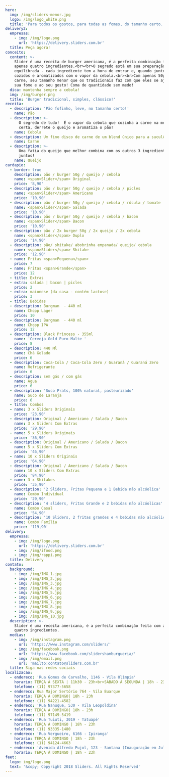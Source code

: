 ```yaml
---
hero:
  img: /img/sliders-menor.jpg
  logo: /img/logo_white.png
  title: 'Para todos os gostos, para todas as fomes, do tamanho certo.'
delivery2:
  empresas:
    - img: /img/logo.png
      url: 'https://delivery.sliders.com.br'
  title: Peça agora!
conceito:
  content: >-
    Slider é uma receita de burger americana, é a perfeita combinação feita com
    apenas quatro ingredientes.<br><br>O segredo está em sua preparação
    equilibrada - cada ingrediente tem a hora de entrar e, quando juntos, são
    cozidos e aromatizados com o vapor da cebola.<br><br>Com apenas 50g de
    carne, seu tamanho menor que os tradicionais faz com que eles se ajustem a
    sua fome e ao seu gosto! Coma de quantidade sem medo!
  dica: mantenha sempre a cebola!
  img: /img/burger.png
  title: 'Burger tradicional, simples, clássico!'
receita:
  - description: 'Pão fofinho, leve, no tamanho certo!'
    name: Pão
  - description: >-
      O segredo de tudo!  É o vapor da cebola que cozinha a carne na medida
      certa, derrete o queijo e aromatiza o pão!
    name: Cebola
  - description: Um fino disco de carne de um blend único para a suculência perfeita.
    name: Carne
  - description: >-
      Uma fatia do queijo que melhor combina com os outros 3 ingredientes
      juntos!
    name: Queijo
cardapio:
  - border: true
    description: pão / burger 50g / queijo / cebola
    name: <span>Slider</span> Original
    price: '8,90'
  - description: pão / burger 50g / queijo / cebola / picles
    name: <span>Slider</span> Americano
    price: '10,90'
  - description: pão / burger 50g / queijo / cebola / rúcula / tomate
    name: <span>Slider</span> Salada
    price: '10,90'
  - description: pão / burger 50g / queijo / cebola / bacon
    name: <span>Slider</span> Bacon
    price: '10,90'
  - description: pão / 2x burger 50g / 2x queijo / 2x cebola
    name: <span>Slider</span> Duplo
    price: '14,90'
  - description: pão/ shitake/ abobrinha empanada/ queijo/ cebola
    name: <span>Slider</span> Shitake
    price: '12,90'
  - name: Fritas <span>Pequena</span>
    price: 7
  - name: Fritas <span>Grande</span>
    price: 12
  - title: Extras
  - extra: salada | bacon | picles
    price: 2
  - extra: maionese (da casa - contém lactose)
    price: 3
  - title: Bebidas
  - description: Burgman  - 440 ml
    name: Chopp Lager
    price: 10
  - description: Burgman  - 440 ml
    name: Chopp IPA
    price: 12
  - description: Black Princess - 355ml
    name: 'Cerveja Gold Puro Malte '
    price: 8
  - description: 440 Ml
    name: Chá Gelado
    price: 6
  - description: Coca-Cola / Coca-Cola Zero / Guaraná / Guaraná Zero
    name: Refrigerante
    price: 6
  - description: sem gás / com gás
    name: Água
    price: 6
  - description: 'Suco Prats, 100% natural, pasteurizado'
    name: Suco de Laranja
    price: 6
  - title: Combos
  - name: 3 x Sliders Originais
    price: '23,90'
  - description: Original / Americano / Salada / Bacon
    name: 3 x Sliders Com Extras
    price: '29,90'
  - name: 5 x Sliders Originais
    price: '36,90'
  - description: Original / Americano / Salada / Bacon
    name: 5 x Sliders Com Extras
    price: '46,90'
  - name: 10 x Sliders Originais
    price: '64,90'
  - description: Original / Americano / Salada / Bacon
    name: 10 x Sliders Com Extras
    price: '84,90'
  - name: 3 x Shitakes
    price: '35,90'
  - description: '2 Sliders, Fritas Pequena e 1 Bebida não alcóolica'
    name: Combo Individual
    price: '29,90'
  - description: '4 sliders, Fritas Grande e 2 bebidas não alcóolicas'
    name: Combo Casal
    price: '54,90'
  - description: '10 Sliders, 2 fritas grandes e 4 bebidas não alcóolicas'
    name: Combo Família
    price: '119,90'
delivery:
  empresas:
    - img: /img/logo.png
      url: 'https://delivery.sliders.com.br'
    - img: /img/ifood.png
    - img: /img/rappi.png
  title: Delivery
contato:
  background:
    - img: /img/IMG_1.jpg
    - img: /img/IMG_2.jpg
    - img: /img/IMG_3.jpg
    - img: /img/IMG_4.jpg
    - img: /img/IMG_5.jpg
    - img: /img/IMG_6.jpg
    - img: /img/IMG_7.jpg
    - img: /img/IMG_8.jpg
    - img: /img/IMG_9.jpg
    - img: /img/IMG_10.jpg
  description: >-
    Slider é uma receita americana, é a perfeita combinação feita com apenas
    quatro ingredientes.
  medias:
    - img: /img/instagram.png
      url: 'https://www.instagram.com/sliders/'
    - img: /img/facebook.png
      url: 'https://www.facebook.com/slidershamburgueria/'
    - img: /img/email.png
      url: 'mailto:contato@sliders.com.br'
  title: Siga nas redes sociais
localizacao:
  - endereco: 'Rua Gomes de Carvalho, 1146 - Vila Olímpia'
    horario: TERÇA À SEXTA | 11h30 - 23h<br>SÁBADO À SEGUNDA | 18h - 23h
    telefone: (11) 97377-5658
  - endereco: Rua Major Sertório 764 - Vila Buarque
    horario: TERÇA À DOMINGO| 18h - 23h
    telefone: (11) 94221-4582
  - endereco: 'Rua Nanuque, 530 - Vila Leopoldina'
    horario: TERÇA À DOMINGO| 18h - 23h
    telefone: (11) 97149-5419
  - endereco: 'Rua Tuiuti, 3019 - Tatuapé'
    horario: TERÇA À DOMINGO | 18h - 23h
    telefone: (11) 93335-1480
  - endereco: 'Rua Vergueiro, 6166 - Ipiranga'
    horario: TERÇA À DOMINGO | 18h - 23h
    telefone: (11) 94124-4663
  - endereco: 'Avenida Alfredo Pujol, 123 - Santana (Inauguração em Julho/2021)'
    horario: TERÇA À DOMINGO | 18h - 23h
feet:
  logo: img/logo.png
  text: '&copy; Copyright 2018 Sliders. All Rights Reserved'
---
```


